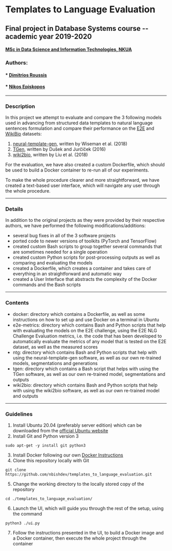 # Templates to Language Evaluation
## Final project in Database Systems course -- academic year 2019-2020
#### [MSc in Data Science and Information Technologies, NKUA](http://dsit.di.uoa.gr/)
### Authors:
#### * [Dimitrios Roussis](https://github.com/droussis/)
#### * [Nikos Episkopos](https://github.com/nbishdev/)

---

### Description
In this project we attempt to evaluate and compare the 3 following models used in advancing from structured data templates to natural language sentences formulation and compare their performance on the [E2E](https://github.com/tuetschek/e2e-dataset) and [WikiBio](https://github.com/DavidGrangier/wikipedia-biography-dataset) datasets:
1. [neural-template-gen](https://github.com/harvardnlp/neural-template-gen), written by Wiseman et al. (2018)
2. [TGen](https://github.com/UFAL-DSG/tgen), written by Dušek and Jurčíček (2016)
3. [wiki2bio](https://github.com/tyliupku/wiki2bio), written by Liu et al. (2018)

For the evaluation, we have also created a custom Dockerfile, which should be used to build a Docker container to re-run all of our experiments.

To make the whole procedure clearer and more straightforward, we have created a text-based user interface, which will navigate any user through the whole procedure.

---

### Details
In addition to the original projects as they were provided by their respective authors, we have performed the following modifications/additions:
- several bug fixes in all of the 3 software projects
- ported code to newer versions of toolkits (PyTorch and TensorFlow)
- created custom Bash scripts to group together several commands that are sometimes needed for a single operation
- created custom Python scripts for post-processing outputs as well as comparing and evaluating the models
- created a Dockerfile, which creates a container and takes care of everything in an straightforward and automatic way
- created a User Interface that abstracts the complexity of the Docker commands and the Bash scripts

---

### Contents
- docker: directory which contains a Dockerfile, as well as some instructions on how to set up and use Docker on a terminal in Ubuntu
- e2e-metrics: directory which contains Bash and Python scripts that help with evaluating the models on the E2E challenge, using the E2E NLG Challenge Evaluation metrics, i.e. the code that has been developed to automatically evaluate the metrics of any model that is tested on the E2E dataset, as well as the measured scores
- ntg: directory which contains Bash and Python scripts that help with using the neural-template-gen software, as well as our own re-trained models, segmentations and generations
- tgen: directory which contains a Bash script that helps with using the TGen software, as well as our own re-trained model, segmentations and outputs
- wiki2bio: directory which contains Bash and Python scripts that help with using the wiki2bio software, as well as our own re-trained model and outputs

---

### Guidelines
1. Install Ubuntu 20.04 (preferably server edition) which can be downloaded from the [official Ubuntu website](https://releases.ubuntu.com/focal/ubuntu-20.04.1-live-server-amd64.iso)
2. Install Git and Python version 3
```console
sudo apt-get -y install git python3
```
3. Install Docker following our own [Docker Instructions](docker/Readme.md)
4. Clone this repository locally with Git
```console
git clone https://github.com/nbishdev/templates_to_language_evaluation.git
```
5. Change the working directory to the locally stored copy of the repository
```console
cd ./templates_to_language_evaluation/
```
6. Launch the UI, which will guide you through the rest of the setup, using the command
```console
python3 ./ui.py
```
7. Follow the instructions presented in the UI, to build a Docker image and a Docker container, then execute the whole project through the container
